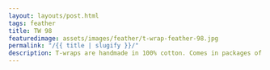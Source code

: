 ```yaml
---
layout: layouts/post.html
tags: feather
title: TW 98
featuredimage: assets/images/feather/t-wrap-feather-98.jpg
permalink: "/{{ title | slugify }}/"
description: T-wraps are handmade in 100% cotton. Comes in packages of 10 pieces of the same design. Probably the worlds best commercial for any Fun Park.
---
```

